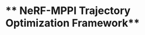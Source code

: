 ** NeRF-MPPI Trajectory Optimization Framework**
====================================================
